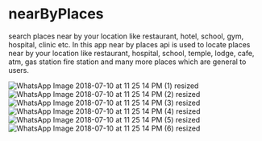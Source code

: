 # nearByPlaces
search places near by your location like restaurant, hotel, school, gym, hospital, clinic etc.
In this app near by places api is used to locate places near by your location like restaurant, hospital, school, temple, lodge, cafe, atm, gas station fire station and many more places which are general to users.

![WhatsApp Image 2018-07-10 at 11 25 14 PM (1) resized](https://user-images.githubusercontent.com/23522319/54438480-b58d2400-475c-11e9-96f0-ff771b289949.jpeg)
![WhatsApp Image 2018-07-10 at 11 25 14 PM (2) resized](https://user-images.githubusercontent.com/23522319/54438489-b920ab00-475c-11e9-9192-ed94a0822060.jpeg)
![WhatsApp Image 2018-07-10 at 11 25 14 PM (3) resized](https://user-images.githubusercontent.com/23522319/54438496-bc1b9b80-475c-11e9-95e8-a3503b0e14d4.jpeg)
![WhatsApp Image 2018-07-10 at 11 25 14 PM (4) resized](https://user-images.githubusercontent.com/23522319/54438505-c2117c80-475c-11e9-8e40-f994b9a99637.jpeg)
![WhatsApp Image 2018-07-10 at 11 25 14 PM (5) resized](https://user-images.githubusercontent.com/23522319/54438518-c6d63080-475c-11e9-8aa8-bc20bfc8a17d.jpeg)
![WhatsApp Image 2018-07-10 at 11 25 14 PM (6) resized](https://user-images.githubusercontent.com/23522319/54438524-cb024e00-475c-11e9-8ba5-412b6c4d9c38.jpeg)


